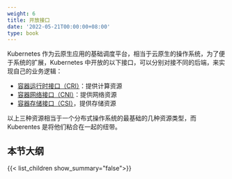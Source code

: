 ```yaml
---
weight: 6
title: 开放接口
date: '2022-05-21T00:00:00+08:00'
type: book
---
```


Kubernetes 作为云原生应用的基础调度平台，相当于云原生的操作系统，为了便于系统的扩展，Kubernetes 中开放的以下接口，可以分别对接不同的后端，来实现自己的业务逻辑：

- [容器运行时接口（CRI）](cri)：提供计算资源
- [容器网络接口（CNI）](cni)：提供网络资源
- [容器存储接口（CSI）](csi)，提供存储资源

以上三种资源相当于一个分布式操作系统的最基础的几种资源类型，而 Kuberentes 是将他们粘合在一起的纽带。

## 本节大纲

{{< list_children show_summary="false">}}
